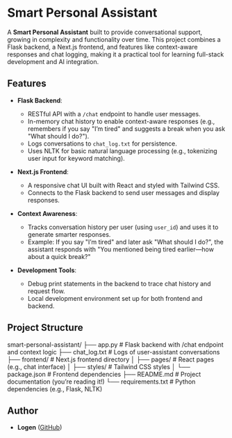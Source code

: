 # Smart Personal Assistant

A **Smart Personal Assistant** built to provide conversational support, growing in complexity and functionality over time. This project combines a Flask backend, a Next.js frontend, and features like context-aware responses and chat logging, making it a practical tool for learning full-stack development and AI integration.

## Features

- **Flask Backend**:
  - RESTful API with a `/chat` endpoint to handle user messages.
  - In-memory chat history to enable context-aware responses (e.g., remembers if you say "I’m tired" and suggests a break when you ask "What should I do?").
  - Logs conversations to `chat_log.txt` for persistence.
  - Uses NLTK for basic natural language processing (e.g., tokenizing user input for keyword matching).

- **Next.js Frontend**:
  - A responsive chat UI built with React and styled with Tailwind CSS.
  - Connects to the Flask backend to send user messages and display responses.

- **Context Awareness**:
  - Tracks conversation history per user (using `user_id`) and uses it to generate smarter responses.
  - Example: If you say "I’m tired" and later ask "What should I do?", the assistant responds with "You mentioned being tired earlier—how about a quick break?"

- **Development Tools**:
  - Debug print statements in the backend to trace chat history and request flow.
  - Local development environment set up for both frontend and backend.

## Project Structure

smart-personal-assistant/ ├── app.py # Flask backend with /chat endpoint and context logic ├── chat_log.txt # Logs of user-assistant conversations ├── frontend/ # Next.js frontend directory │ ├── pages/ # React pages (e.g., chat interface) │ ├── styles/ # Tailwind CSS styles │ └── package.json # Frontend dependencies ├── README.md # Project documentation (you’re reading it!) └── requirements.txt # Python dependencies (e.g., Flask, NLTK)

## Author
- **Logen** ([GitHub](https://github.com/Logen))
